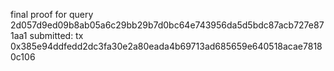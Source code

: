
final proof for query 2d057d9ed09b8ab05a6c29bb29b7d0bc64e743956da5d5bdc87acb727e871aa1 submitted: tx 0x385e94ddfedd2dc3fa30e2a80eada4b69713ad685659e640518acae78180c106